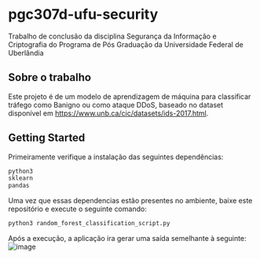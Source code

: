 # pgc307d-ufu-security
Trabalho de conclusão da disciplina Segurança da Informação e Criptografia do Programa de Pós Graduação da Universidade Federal de Uberlândia

## Sobre o trabalho
Este projeto é de um modelo de aprendizagem de máquina para classificar tráfego como Banigno ou como ataque DDoS, baseado no dataset disponível em https://www.unb.ca/cic/datasets/ids-2017.html.

## Getting Started
Primeiramente verifique a instalação das seguintes dependências:
```bash
python3
sklearn
pandas
```

Uma vez que essas dependencias estão presentes no ambiente, baixe este repositório e execute o seguinte comando:
```bash
python3 random_forest_classification_script.py
```

Após a execução, a aplicação ira gerar uma saída semelhante à seguinte:
![image](https://user-images.githubusercontent.com/41350310/133939378-649204ea-6935-4e44-879f-1e7f717fe16b.png)
